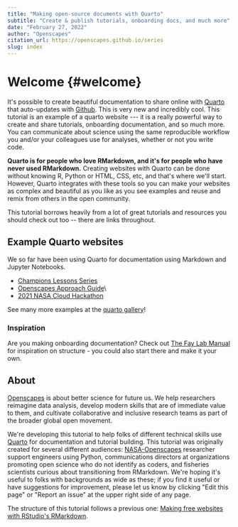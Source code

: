 ```yaml
---
title: "Making open-source documents with Quarto"
subtitle: "Create & publish tutorials, onboarding docs, and much more" 
date: "February 27, 2022"
author: "Openscapes"
citation_url: https://openscapes.github.io/series
slug: index
---
```


# Welcome {#welcome}

It's possible to create beautiful documentation to share online with [Quarto](https://quarto.org) that auto-updates with [Github](http://github.com). This is very new and incredibly cool. This tutorial is an example of a quarto website --- it is a really powerful way to create and share tutorials, onboarding documentation, and so much more. You can communicate about science using the same reproducible workflow you and/or your colleagues use for analyses, whether or not you write code.

**Quarto is for people who love RMarkdown, and it's for people who have never used RMarkdown.** Creating websites with Quarto can be done without knowing R, Python or HTML, CSS, etc, and that's where we'll start. However, Quarto integrates with these tools so you can make your websites as complex and beautiful as you like as you see examples and reuse and remix from others in the open community.

This tutorial borrows heavily from a lot of great tutorials and resources you should check out too -- there are links throughout.

## Example Quarto websites

We so far have been using Quarto for documentation using Markdown and Jupyter Notebooks.

-   [Champions Lessons Series](https://openscapes.github.io/series)
-   [Openscapes Approach Guide](https://openscapes.github.io/approach-guide/)\
-   [2021 NASA Cloud Hackathon](https://nasa-openscapes.github.io/2021-Cloud-Hackathon/)

See many more examples at the [quarto gallery](https://quarto.org/docs/gallery/)!

### Inspiration

Are you making onboarding documentation? Check out [The Fay Lab Manual](https://thefaylab.github.io/lab-manual/) for inspiration on structure - you could also start there and make it your own.

## About

[Openscapes](https://openscapes.org) is about better science for future us. We help researchers reimagine data analysis, develop modern skills that are of immediate value to them, and cultivate collaborative and inclusive research teams as part of the broader global open movement.

We're developing this tutorial to help folks of different technical skills use [Quarto](https://quarto.org) for documentation and tutorial building. This tutorial was originally created for several different audiences: [NASA-Openscapes](https://nasa-openscapes.github.io) researcher support engineers using Python, communications directors at organizations promoting open science who do not identify as coders, and fisheries scientists curious about transitioning from RMarkdown. We're hoping it's useful to folks with backgrounds as wide as these; if you find it useful or have suggestions for improvement, please let us know by clicking "Edit this page" or "Report an issue" at the upper right side of any page.

The structure of this tutorial follows a previous one: [Making free websites with RStudio's RMarkdown](https://jules32.github.io/rmarkdown-website-tutorial/index.html).
